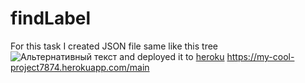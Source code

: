 # findLabel
For this task I created JSON file same like this tree
![Альтернативный текст](https://github.com/rayder773/findLabel/blob/master/tree.png?raw=true)
and deployed it to  [heroku](https://my-cool-project7874.herokuapp.com/main "Необязательная подсказка")
https://my-cool-project7874.herokuapp.com/main
